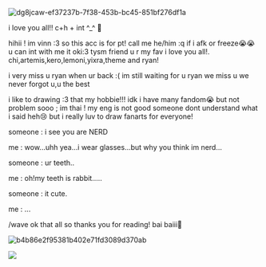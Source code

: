 ![dg8jcaw-ef37237b-7f38-453b-bc45-851bf276df1a](https://github.com/user-attachments/assets/dd1cdca2-40b8-4e71-ad70-0a4377734351)



i love you all!! c+h + int ^_^ 🥕

hihii ! im vinn :3 so this acc is for pt! call me he/him :q if i afk or freeze😭😭 u can int with me it oki:3 tysm friend u r my fav i love you all!. chi,artemis,kero,lemoni,yixra,theme and ryan!

i very miss u ryan when ur back :( im still waiting for u ryan we miss u we never forgot u,u the best

i like to drawing :3 that my hobbie!!! idk i have many fandom😭 but not problem sooo ; im thai ! my eng is not good someone dont understand what i said heh😢
but i really luv to draw fanarts for everyone!

someone : i see you are NERD

me : wow...uhh yea...i wear glasses...but why you think im nerd...

someone : ur teeth..

me : oh!my teeth is rabbit.....

someone : it cute.

me : ...

/wave ok that all so thanks you for reading! bai baiii💖


![b4b86e2f95381b402e71fd3089d370ab](https://github.com/user-attachments/assets/eff0b06f-23e8-4d97-93f2-ec39cff0d7fe)

![](https://komarev.com/ghpvc/?username=your-github-username&color=blue)




